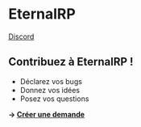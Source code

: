 # EternalRP
[Discord](https://discord.gg/2K8u6QDv)
## Contribuez à EternalRP !
* Déclarez vos bugs
* Donnez vos idées
* Posez vos questions

**→ [Créer une demande](https://github.com/eternal-rp-fivem/EternalRP/issues/1)**
